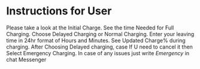 # Instructions for User
Please take a look at the Initial Charge.
See the time Needed for Full Charging.
Choose Delayed Charging or Normal Charging.
Enter your leaving time in 24hr format of Hours and Minutes. 
See Updated Charge% during charging.
After Choosing Delayed charging, case If U need to cancel it then Select  Emergency Charging.
In case of any issues just write *Emergency* in chat Messenger 

